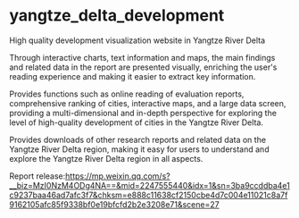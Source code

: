 # yangtze_delta_development
High quality development visualization website in Yangtze River Delta

Through interactive charts, text information and maps, the main findings and related data in the report are presented visually, enriching the user's reading experience and making it easier to extract key information.

Provides functions such as online reading of evaluation reports, comprehensive ranking of cities, interactive maps, and a large data screen, providing a multi-dimensional and in-depth perspective for exploring the level of high-quality development of cities in the Yangtze River Delta.

Provides downloads of other research reports and related data on the Yangtze River Delta region, making it easy for users to understand and explore the Yangtze River Delta region in all aspects.

Report release:https://mp.weixin.qq.com/s?__biz=MzI0NzM4ODg4NA==&mid=2247555440&idx=1&sn=3ba9ccddba4e1c9237baa46ad7afc3f7&chksm=e888c11638cf2150cbe4d7c004e11021c8a7f9162105afc85f9338bf0e19bfcfd2b2e3208e71&scene=27
